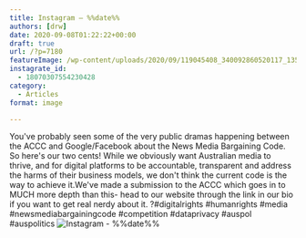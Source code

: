 ```yaml
---
title: Instagram – %%date%%
authors: [drw]
date: 2020-09-08T01:22:22+00:00
draft: true
url: /?p=7180
featureImage: /wp-content/uploads/2020/09/119045408_340092860520117_1354621728193294009_n.jpg
instagrate_id:
  - 18070307554230428
category:
  - Articles
format: image

---
```

You've probably seen some of the very public dramas happening between the ACCC and Google/Facebook about the News Media Bargaining Code. So here's our two cents! While we obviously want Australian media to thrive, and for digital platforms to be accountable, transparent and address the harms of their business models, we don't think the current code is the way to achieve it.We've made a submission to the ACCC which goes in to MUCH more depth than this- head to our website through the link in our bio if you want to get real nerdy about it. ?#digitalrights #humanrights #media #newsmediabargainingcode #competition #dataprivacy #auspol #auspolitics
<img decoding="async" src="/wp-content/uploads/2020/09/119045408_340092860520117_1354621728193294009_n.jpg" alt="Instagram - %%date%%" />
